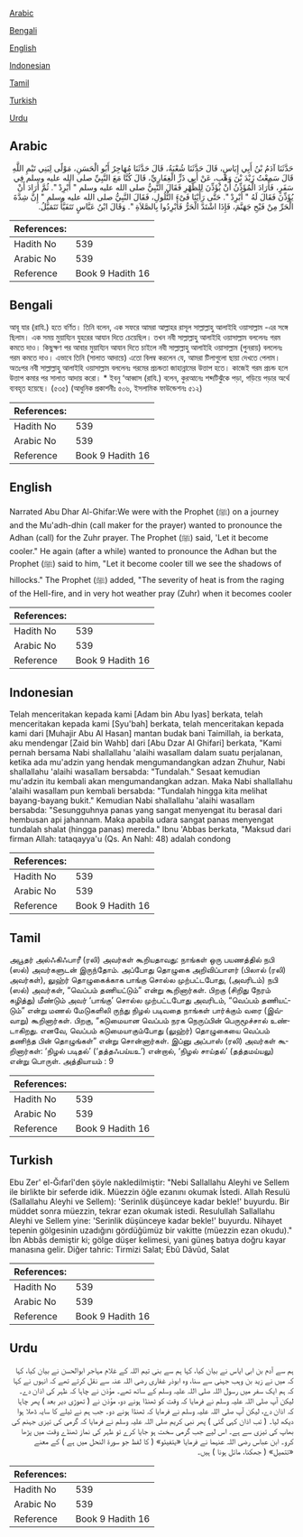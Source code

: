 [Arabic](#arabic)

[Bengali](#bengali)

[English](#english)

[Indonesian](#indonesian)

[Tamil](#tamil)

[Turkish](#turkish)

[Urdu](#urdu)

## Arabic


<div dir="rtl" lang="ar" style={{fontSize:'larger',backgroundColor:'#f8f9fa',padding:20}}>
حَدَّثَنَا آدَمُ بْنُ أَبِي إِيَاسٍ، قَالَ حَدَّثَنَا شُعْبَةُ، قَالَ حَدَّثَنَا مُهَاجِرٌ أَبُو الْحَسَنِ، مَوْلًى لِبَنِي تَيْمِ اللَّهِ قَالَ سَمِعْتُ زَيْدَ بْنَ وَهْبٍ، عَنْ أَبِي ذَرٍّ الْغِفَارِيِّ، قَالَ كُنَّا مَعَ النَّبِيِّ صلى الله عليه وسلم فِي سَفَرٍ، فَأَرَادَ الْمُؤَذِّنُ أَنْ يُؤَذِّنَ لِلظُّهْرِ فَقَالَ النَّبِيُّ صلى الله عليه وسلم ‏"‏ أَبْرِدْ ‏"‏‏.‏ ثُمَّ أَرَادَ أَنْ يُؤَذِّنَ فَقَالَ لَهُ ‏"‏ أَبْرِدْ ‏"‏‏.‏ حَتَّى رَأَيْنَا فَىْءَ التُّلُولِ، فَقَالَ النَّبِيُّ صلى الله عليه وسلم ‏"‏ إِنَّ شِدَّةَ الْحَرِّ مِنْ فَيْحِ جَهَنَّمَ، فَإِذَا اشْتَدَّ الْحَرُّ فَأَبْرِدُوا بِالصَّلاَةِ ‏"‏‏.‏ وَقَالَ ابْنُ عَبَّاسٍ تَتَفَيَّأُ تَتَمَيَّلُ‏.‏
</div>
<div style={{backgroundColor:'#f8f9fa',padding:20, marginBottom: 10}}><table> <thead> <tr> <th>References:</th> <th></th> </tr> </thead> <tbody><tr><td>Hadith No</td><td>539</td></tr><tr><td>Arabic No</td><td>539</td></tr><tr><td>Reference</td><td>Book 9 Hadith 16</td></tr></tbody></table></div>

## Bengali


<div dir="ltr" lang="bn" style={{fontSize:'larger',backgroundColor:'#f8f9fa',padding:20}}>
আবূ যার (রাযি.) হতে বর্ণিত। তিনি বলেন, এক সফরে আমরা আল্লাহর রাসূল সাল্লাল্লাহু আলাইহি ওয়াসাল্লাম -এর সঙ্গে ছিলাম। এক সময় মুয়ায্যিন যুহরের আযান দিতে চেয়েছিল। তখন নবী সাল্লাল্লাহু আলাইহি ওয়াসাল্লাম বললেনঃ গরম কমতে দাও। কিছুক্ষণ পর আবার মুয়ায্যিন আযান দিতে চাইলে নবী সাল্লাল্লাহু আলাইহি ওয়াসাল্লাম (পুনরায়) বললেনঃ গরম কমতে দাও। এভাবে তিনি (সালাত আদায়ে) এতো বিলম্ব করলেন যে, আমরা টিলাগুলো ছায়া দেখতে পেলাম। অতঃপর নবী সাল্লাল্লাহু আলাইহি ওয়াসাল্লাম বললেনঃ গরমের প্রচন্ডতা জাহান্নামের উত্তাপ হতে। কাজেই গরম প্রচন্ড হলে উত্তাপ কমার পর সালাত আদায় করো। * ইবনু ‘আব্বাস (রাযি.) বলেন, কুরআনেঃ শব্দটিঝুঁকে পড়া, গড়িয়ে পড়ার অর্থে ব্যবহৃত হয়েছে। (৫৩৫) (আধুনিক প্রকাশনীঃ ৫০৬, ইসলামিক ফাউন্ডেশনঃ ৫১২)
</div>
<div style={{backgroundColor:'#f8f9fa',padding:20, marginBottom: 10}}><table> <thead> <tr> <th>References:</th> <th></th> </tr> </thead> <tbody><tr><td>Hadith No</td><td>539</td></tr><tr><td>Arabic No</td><td>539</td></tr><tr><td>Reference</td><td>Book 9 Hadith 16</td></tr></tbody></table></div>

## English


<div dir="ltr" lang="en" style={{fontSize:'larger',backgroundColor:'#f8f9fa',padding:20}}>
Narrated Abu Dhar Al-Ghifar:We were with the Prophet (ﷺ) on a journey and the Mu'adh-dhin (call maker for the prayer) wanted to pronounce the Adhan (call) for the Zuhr prayer. The Prophet (ﷺ) said, 'Let it become cooler." He again (after a while) wanted to pronounce the Adhan but the Prophet (ﷺ) said to him, "Let it become cooler till we see the shadows of hillocks." The Prophet (ﷺ) added, "The severity of heat is from the raging of the Hell-fire, and in very hot weather pray (Zuhr) when it becomes cooler
</div>
<div style={{backgroundColor:'#f8f9fa',padding:20, marginBottom: 10}}><table> <thead> <tr> <th>References:</th> <th></th> </tr> </thead> <tbody><tr><td>Hadith No</td><td>539</td></tr><tr><td>Arabic No</td><td>539</td></tr><tr><td>Reference</td><td>Book 9 Hadith 16</td></tr></tbody></table></div>

## Indonesian


<div dir="ltr" lang="id" style={{fontSize:'larger',backgroundColor:'#f8f9fa',padding:20}}>
Telah menceritakan kepada kami [Adam bin Abu Iyas] berkata, telah menceritakan kepada kami [Syu'bah] berkata, telah menceritakan kepada kami dari [Muhajir Abu Al Hasan] mantan budak bani Taimillah, ia berkata, aku mendengar [Zaid bin Wahb] dari [Abu Dzar Al Ghifari] berkata, "Kami pernah bersama Nabi shallallahu 'alaihi wasallam dalam suatu perjalanan, ketika ada mu'adzin yang hendak mengumandangkan adzan Zhuhur, Nabi shallallahu 'alaihi wasallam bersabda: "Tundalah." Sesaat kemudian mu'adzin itu kembali akan mengumandangkan adzan. Maka Nabi shallallahu 'alaihi wasallam pun kembali bersabda: "Tundalah hingga kita melihat bayang-bayang bukit." Kemudian Nabi shallallahu 'alaihi wasallam bersabda: "Sesungguhnya panas yang sangat menyengat itu berasal dari hembusan api jahannam. Maka apabila udara sangat panas menyengat tundalah shalat (hingga panas) mereda." Ibnu 'Abbas berkata, "Maksud dari firman Allah: tataqayya'u (Qs. An Nahl: 48) adalah condong
</div>
<div style={{backgroundColor:'#f8f9fa',padding:20, marginBottom: 10}}><table> <thead> <tr> <th>References:</th> <th></th> </tr> </thead> <tbody><tr><td>Hadith No</td><td>539</td></tr><tr><td>Arabic No</td><td>539</td></tr><tr><td>Reference</td><td>Book 9 Hadith 16</td></tr></tbody></table></div>

## Tamil


<div dir="ltr" lang="ta" style={{fontSize:'larger',backgroundColor:'#f8f9fa',padding:20}}>
அபூதர் அல்ஃகிஃபாரீ (ரலி) அவர்கள் கூறியதாவது: நாங்கள் ஒரு பயணத்தில் நபி (ஸல்) அவர்களுடன் இருந்தோம். அப்போது தொழுகை அறிவிப்பாளர் (பிலால் (ரலி) அவர்கள்), லுஹ்ர் தொழுகைக்காக பாங்கு சொல்ல முற்பட்டபோது, (அவரிடம்) நபி (ஸல்) அவர்கள், “வெப்பம் தணியட்டும்” என்று கூறினார்கள். பிறகு (சிறிது நேரம் கழித்து) மீண்டும் அவர் ‘பாங்கு’ சொல்ல முற்பட்டபோது அவரிடம், “வெப்பம் தணியட்டும்” என்று மணல் மேடுகளிலி ருந்து நிழல் படிவதை நாங்கள் பார்க்கும் வரை (இவ்வாறு) கூறினார்கள். பிறகு, “கடுமையான வெப்பம் நரக நெருப்பின் பெருமூச்சால் உண்டாகிறது. எனவே, வெப்பம் கடுமையாகும்போது (லுஹ்ர்) தொழுகையை வெப்பம் தணிந்த பின் தொழுங்கள்” என்று சொன்னார்கள். இப்னு அப்பாஸ் (ரலி) அவர்கள் கூறினார்கள்: ‘நிழல் படிதல்’ (‘தத்தஃபய்யஉ’) என்றால், ‘நிழல் சாய்தல்’ (தத்தமய்யலு) என்று பொருள். அத்தியாயம் : 9
</div>
<div style={{backgroundColor:'#f8f9fa',padding:20, marginBottom: 10}}><table> <thead> <tr> <th>References:</th> <th></th> </tr> </thead> <tbody><tr><td>Hadith No</td><td>539</td></tr><tr><td>Arabic No</td><td>539</td></tr><tr><td>Reference</td><td>Book 9 Hadith 16</td></tr></tbody></table></div>

## Turkish


<div dir="ltr" lang="tr" style={{fontSize:'larger',backgroundColor:'#f8f9fa',padding:20}}>
Ebu Zer' el-Ğıfarî'den şöyle nakledilmiştir: "Nebi Sallallahu Aleyhi ve Sellem ile birlikte bir seferde idik. Müezzin öğle ezanını okumak İstedi. Allah Resulü (Sallallahu Aleyhi ve Sellem): 'Serinlik düşünceye kadar bekle!' buyurdu. Bir müddet sonra müezzin, tekrar ezan okumak istedi. Resulullah Sallallahu Aleyhi ve Sellem yine: 'Serinlik düşünceye kadar bekle!' buyurdu. Nihayet tepenin gölgesinin uzadığını gördüğümüz bir vakitte (müezzin ezan okudu)." İbn Abbâs demiştir ki; gölge düşer kelimesi, yani güneş batıya doğru kayar manasına gelir. Diğer tahric: Tirmizi Salat; Ebû Dâvûd, Salat
</div>
<div style={{backgroundColor:'#f8f9fa',padding:20, marginBottom: 10}}><table> <thead> <tr> <th>References:</th> <th></th> </tr> </thead> <tbody><tr><td>Hadith No</td><td>539</td></tr><tr><td>Arabic No</td><td>539</td></tr><tr><td>Reference</td><td>Book 9 Hadith 16</td></tr></tbody></table></div>

## Urdu


<div dir="rtl" lang="ur" style={{fontSize:'larger',backgroundColor:'#f8f9fa',padding:20}}>
ہم سے آدم بن ابی ایاس نے بیان کیا، کہا ہم سے بنی تیم اللہ کے غلام مہاجر ابوالحسن نے بیان کیا، کہا کہ میں نے زید بن وہب جہنی سے سنا، وہ ابوذر غفاری رضی اللہ عنہ سے نقل کرتے تھے کہ انہوں نے کہا کہ ہم ایک سفر میں رسول اللہ صلی اللہ علیہ وسلم کے ساتھ تھے۔ مؤذن نے چاہا کہ ظہر کی اذان دے۔ لیکن آپ صلی اللہ علیہ وسلم نے فرمایا کہ وقت کو ٹھنڈا ہونے دو، مؤذن نے ( تھوڑی دیر بعد ) پھر چاہا کہ اذان دے، لیکن آپ صلی اللہ علیہ وسلم نے فرمایا کہ ٹھنڈا ہونے دو۔ جب ہم نے ٹیلے کا سایہ ڈھلا ہوا دیکھ لیا۔ ( تب اذان کہی گئی ) پھر نبی کریم صلی اللہ علیہ وسلم نے فرمایا کہ گرمی کی تیزی جہنم کی بھاپ کی تیزی سے ہے۔ اس لیے جب گرمی سخت ہو جایا کرے تو ظہر کی نماز ٹھنڈے وقت میں پڑھا کرو۔ ابن عباس رضی اللہ عنہما نے فرمایا «يتفيئو» ( کا لفظ جو سورۃ النحل میں ہے ) کے معنے «تتميل‏» ( جھکنا، مائل ہونا ) ہیں۔
</div>
<div style={{backgroundColor:'#f8f9fa',padding:20, marginBottom: 10}}><table> <thead> <tr> <th>References:</th> <th></th> </tr> </thead> <tbody><tr><td>Hadith No</td><td>539</td></tr><tr><td>Arabic No</td><td>539</td></tr><tr><td>Reference</td><td>Book 9 Hadith 16</td></tr></tbody></table></div>